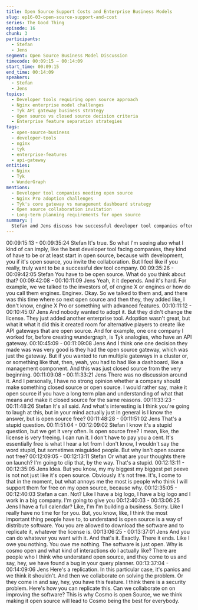 ```yaml
---
title: Open Source Support Costs and Enterprise Business Models
slug: ep16-03-open-source-support-and-cost
series: The Good Thing
episode: 16
chunk: 3
participants:
  - Stefan
  - Jens
segment: Open Source Business Model Discussion
timecode: 00:09:15 – 00:14:09
start_time: 00:09:15
end_time: 00:14:09
speakers:
  - Stefan
  - Jens
topics:
  - Developer tools requiring open source approach
  - Nginx enterprise model challenges
  - Tyk API gateway business strategy
  - Open source vs closed source decision criteria
  - Enterprise feature separation strategies
tags:
  - open-source-business
  - developer-tools
  - nginx
  - tyk
  - enterprise-features
  - api-gateway
entities:
  - Nginx
  - Tyk
  - WunderGraph
mentions:
  - Developer tool companies needing open source
  - Nginx Pro adoption challenges
  - Tyk's core gateway vs management dashboard strategy
  - Open source collaboration invitation
  - Long-term planning requirements for open source
summary: |
  Stefan and Jens discuss how successful developer tool companies often need open source strategies to invite collaboration. They analyze different approaches like Nginx's failed enterprise model and Tyk's successful separation of open source gateway from closed source management features. Jens emphasizes that open source decisions require long-term planning and understanding of true costs and implications.
---
```


00:09:15:13 - 00:09:35:24
Stefan
It's true. So what I'm seeing also what I kind of can imply, like the best developer tool facing
companies, they kind of have to be or at least start in open source, because with development,
you if it's open source, you invite the collaboration. But I feel like if you really, truly want to be a
successful dev tool company.
00:09:35:26 - 00:09:42:05
Stefan
You have to be open source. What do you think about that?
00:09:42:08 - 00:10:11:09
Jens
Yeah, it it depends. And it's hard. For example, we we talked to the investors of, of engine X or
engines or how do you call them enginex. Enginex. Okay. So we talked to them and, and there
was this time where so next open source and then they, they added like, I don't know, engine X
Pro or something with advanced features.
00:10:11:12 - 00:10:45:07
Jens
And nobody wanted to adopt it. But they didn't change the license. They just added another
enterprise tool. Adoption wasn't great, but what it what it did this it created room for alternative
players to create like API gateways that are open source. And for example, one one company I
worked for, before creating wundergraph, is Tyk analogies, who have an API gateway.
00:10:45:09 - 00:11:09:08
Jens
And I think one one decision they made was was very good is they had the open source
gateway, which was just the gateway. But if you wanted to run multiple gateways in a cluster or,
or something like that, then, yeah, you had to had like a dashboard, like a management
component. And this was just closed source from the very beginning.
00:11:09:08 - 00:11:33:21
Jens
There was no discussion around it. And I personally, I have no strong opinion whether a
company should make something closed source or open source. I would rather say, make it
open source if you have a long term plan and understanding of what that means and make it
closed source for the same reasons.
00:11:33:23 - 00:11:48:26
Stefan
It's all said. And what's interesting is I think you're going to laugh at this, but in your mind
actually just in general is I know the answer, but is open source free?
00:11:48:28 - 00:11:51:02
Jens
That's a stupid question.
00:11:51:04 - 00:12:09:02
Stefan
I know it's a stupid question, but we get it very often. Is open source free? I mean, like, the
license is very freeing. I can run it. I don't have to pay you a cent. It's essentially free is what I
hear a lot from I don't know, I wouldn't say the word stupid, but sometimes misguided people.
But why isn't open source not free?
00:12:09:05 - 00:12:13:11
Stefan
Or what are your thoughts there on launch? I'm going to clip that, by the way. That's a stupid.
00:12:13:11 - 00:12:35:05
Jens
Idea. But you know, my my biggest my biggest pet peeve is not not just like it's open source.
Obviously it's not free. It's, I come to that in the moment, but what annoys me the most is people
who think I will support them for free on my open source, because why.
00:12:35:05 - 00:12:40:03
Stefan
a can.
Not? Like I have a big logo, I have a big logo and I work in a big company. I'm going to give you
00:12:40:03 - 00:13:06:25
Jens
I have a full calendar? Like, I'm I'm building a business. Sorry. Like I really have no time for for
you. But, you know, like, I think the most important thing people have to, to understand is open
source is a way of distribute software. You you are allowed to download the software and to
replicate it, whatever the license is.
00:13:06:25 - 00:13:37:01
Jens
And you can do whatever you want with it. And that's it. Exactly. There it ends. Like I owe you
nothing. You owe me nothing. The software is just open. Why is cosmo open and what kind of
interactions do I actually like? There are people who I think who understand open source, and
they come to us and say, hey, we have found a bug in your query planner.
00:13:37:04 - 00:14:09:06
Jens
Here's a replication. In this particular case, it's panics and we think it shouldn't. And then we
collaborate on solving the problem. Or they come in and say, hey, you have this feature. I think
there is a security problem. Here's how you can replicate this. Can we collaborate on on
improving the software? This is why Cosmo is open Source, we we think making it open source
will lead to Cosmo being the best for everybody.
